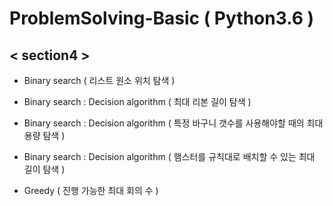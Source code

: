 # ProblemSolving-Basic ( Python3.6 )

## < section4 >
- Binary search ( 리스트 원소 위치 탐색 )
- Binary search : Decision algorithm ( 최대 리본 길이 탐색 )
- Binary search : Decision algorithm ( 특정 바구니 갯수를 사용해야할 때의 최대 용량 탐색 )
- Binary search : Decision algorithm ( 햄스터를 규칙대로 배치할 수 있는 최대 길이 탐색 )

- Greedy ( 진행 가능한 최대 회의 수 )
